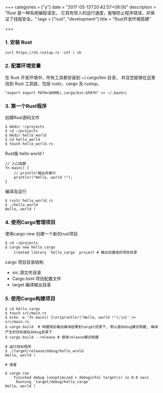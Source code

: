 +++
categories = ["y"]
date = "2017-05-13T20:42:57+08:00"
description = "Rust 是一种系统编程语言。 它具有惊人的运行速度，能够防止程序错误，并保证了线程安全。"
tags = ["rust", "development"]
title = "Rust开发环境搭建"

+++

### 1. 安装 Rust
```
curl https://sh.rustup.rs -sSf | sh
```

### 2. 配置环境变量
在 Rust 开发环境中，所有工具都安装到 ~/.cargo/bin 目录， 并且您能够在这里找到 Rust 工具链，包括 rustc、cargo 及 rustup。

```
"export export PATH=$HOME/.cargo/bin:$PATH" >> ~/.bashrc
```

### 3. 第一个Rust程序

创建Rust源码文件

```
$ mkdir ~/projects
$ cd ~/projects
$ mkdir hello_world
$ cd hello_world
$ touch hello_world.rs
```

Rust版 hello world !

```
// 入口函数
fn main() {
    // println!输出并换行
    println!("Hello, world !");
}
```

编译及运行

```
$ rustc hello_world.rs
$ ./hello_world
Hello, world !
```

### 4. 使用Cargo管理项目

使用cargo new 创建一个新的rust项目

```
$ cd ~/projects
$ cargo new hello_cargo
    Created library `hello_cargo` project # 输出创建成的项目目录
```

cargo 项目目录结构

+ src 源文件目录
+ Cargo.toml 项目配置文件
+ target 编译输出目录

### 5. 使用Cargo构建项目

```
$ cd hello_cargo
$ touch src/main.rs
$ echo -e 'fn main() {\n\tprintln!("Hello, world !");\n}' >> src/main.rs
$ cargo build  # 构建成后输出编译结果到target目录下, 默认是debug模式构建, 编译产生的目标就在debug目录下
$ cargo build --release # 使用release模式构建

# 运行目标程序
$ ./target/release|debug/hello_wrold
Hello, world !

# 或者

$ cargo run
    Finished debug [unoptimized + debuginfo] target(s) in 0.0 secs
     Running `target/debug/hello_cargo`
Hello, world !


```